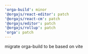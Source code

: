 ```yaml
---
'orga-build': minor
'@orgajs/react-editor': patch
'@orgajs/react-cm': patch
'@orgajs/editor': patch
'@orgajs/rollup': patch
'orga': patch
---
```


migrate orga-build to be based on vite
